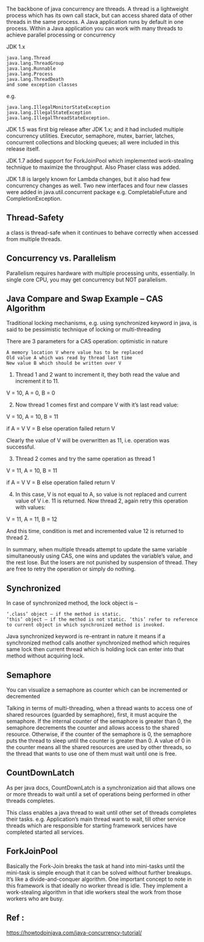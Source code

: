 The backbone of java concurrency are threads. 
A thread is a lightweight process which has its own call stack, but can access shared data of other threads in the same process. 
A Java application runs by default in one process. Within a Java application you can work with many threads to achieve parallel processing or concurrency


JDK 1.x

    java.lang.Thread
    java.lang.ThreadGroup
    java.lang.Runnable
    java.lang.Process
    java.lang.ThreadDeath
    and some exception classes

e.g.

    java.lang.IllegalMonitorStateException
    java.lang.IllegalStateException
    java.lang.IllegalThreadStateException.

JDK 1.5 was first big release after JDK 1.x; and it had included multiple concurrency utilities. Executor, semaphore, mutex, barrier, latches, concurrent collections and blocking queues; all were included in this release itself.

JDK 1.7 added support for ForkJoinPool which implemented work-stealing technique to maximize the throughput. Also Phaser class was added.

JDK 1.8 is largely known for Lambda changes, but it also had few concurrency changes as well. Two new interfaces and four new classes were added in java.util.concurrent package e.g. CompletableFuture and CompletionException.

Thread-Safety
 - 
 a class is thread-safe when it continues to behave correctly when accessed from multiple threads.

Concurrency vs. Parallelism
 - 
 Parallelism requires hardware with multiple processing units, essentially. In single core CPU, you may get concurrency but NOT parallelism.
 
 
Java Compare and Swap Example – CAS Algorithm
 - 
Traditional locking mechanisms, e.g. using synchronized keyword in java, is said to be pessimistic technique of locking or multi-threading

There are 3 parameters for a CAS operation: optimistic in nature

    A memory location V where value has to be replaced
    Old value A which was read by thread last time
    New value B which should be written over V
    
 1) Thread 1 and 2 want to increment it, they both read the value and increment it to 11.
 
 V = 10, A = 0, B = 0
 
 2) Now thread 1 comes first and compare V with it’s last read value:
 
 V = 10, A = 10, B = 11
 
 if     A = V
    V = B
  else
    operation failed
    return V
 
 Clearly the value of V will be overwritten as 11, i.e. operation was successful.
 
 3) Thread 2 comes and try the same operation as thread 1
 
 V = 11, A = 10, B = 11
 
 if     A = V
    V = B
  else
    operation failed
    return V
 
 4) In this case, V is not equal to A, so value is not replaced and current value of V i.e. 11 is returned. Now thread 2, again retry this operation with values:
 
 V = 11, A = 11, B = 12
 
 And this time, condition is met and incremented value 12 is returned to thread 2.
 
 In summary, when multiple threads attempt to update the same variable simultaneously using CAS, one wins and updates the variable’s value, and the rest lose. But the losers are not punished by suspension of thread. They are free to retry the operation or simply do nothing.
 
 
Synchronized 
- 

 In case of synchronized method, the lock object is –

    ‘.class’ object – if the method is static.
    ‘this’ object – if the method is not static. ‘this’ refer to reference to current object in which synchronized method is invoked.
Java synchronized keyword is re-entrant in nature it means if a synchronized method calls another synchronized method which requires same lock then current thread which is holding lock can enter into that method without acquiring lock.

Semaphore
- 
You can visualize a semaphore as counter which can be incremented or decremented

Talking in terms of multi-threading, when a thread wants to access one of shared resources (guarded by semaphore), first, it must acquire the semaphore. 
If the internal counter of the semaphore is greater than 0, the semaphore decrements the counter and allows access to the shared resource. Otherwise, if the counter of the semaphore is 0, the semaphore puts the thread to sleep until the counter is greater than 0.
A value of 0 in the counter means all the shared resources are used by other threads, so the thread that wants to use one of them must wait until one is free.

CountDownLatch
-
As per java docs, CountDownLatch is a synchronization aid that allows one or more threads to wait until a set of operations being performed in other threads completes.

This class enables a java thread to wait until other set of threads completes their tasks. e.g. Application’s main thread want to wait, till other service threads which are responsible for starting framework services have completed started all services.

ForkJoinPool
-
Basically the Fork-Join breaks the task at hand into mini-tasks until the mini-task is simple enough that it can be solved without further breakups. 
It’s like a divide-and-conquer algorithm. One important concept to note in this framework is that ideally no worker thread is idle. 
They implement a work-stealing algorithm in that idle workers steal the work from those workers who are busy.


Ref :
- 
https://howtodoinjava.com/java-concurrency-tutorial/